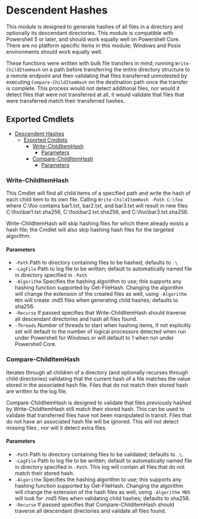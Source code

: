 
# Descendent Hashes
This module is designed to generate hashes of all files in a directory and 
optionally its descendant directories. This module is compatible with Powershell
5 or later, and should work equally well on Powershell Core. There are no 
platform specific items in this module; Windows and Posix environments should 
work equally well.

These functions were written with bulk file transfers in mind; running
`Write-ChildItemHash` on a path before transferring the entire directory structure
to a remote endpoint and then validating that files transferred unmolested by
executing `Compare-ChildItemHash` on the destination path once the transfer is
complete.  This process would not detect additional files, nor would it detect
files that were not transferred at all, it would validate that files that were
transferred match their transferred hashes.

## Exported Cmdlets
- [Descendent Hashes](#descendent-hashes)
  - [Exported Cmdlets](#exported-cmdlets)
    - [Write-ChildItemHash](#write-childitemhash)
      - [Parameters](#parameters)
    - [Compare-ChildItemHash](#compare-childitemhash)
      - [Parameters](#parameters)

### Write-ChildItemHash
This Cmdlet will find all child items of a specified path and write the hash of
each child item to its own file. Calling `Write-ChildItemHash -Path C:\foo` where
C:\foo contains bar1.txt, bar2.txt, and bar3.txt will result in new files 
C:\foo\bar1.txt.sha256, C:\foo\bar2.txt.sha256, and C:\foo\bar3.txt.sha256.

Write-ChildItemHash will skip hashing files for which there already exists a hash
file; the Cmdlet will also skip hashing hash files for the targeted algorithm.
#### Parameters 
* `-Path` Path to directory containing files to be hashed; defaults to `.\`
* `-LogFile` Path to log file to be written; default to automatically named file
in directory specified in `-Path`
* `-Algorithm` Specifies the hashing algorithm to use; this supports any hashing
function supported by Get-FileHash.  Changing the algorithm will change the
extension of the created files as well, using `-Algorithm MD5` will create .md5
files when generating child hashes; defaults to sha256.
* `-Recurse` If passed specifies that Write-ChildItemHash should traverse all 
descendant directories and hash all files found.
* `-Threads` Number of threads to start when hashing items, if not explicitly set
will default to the number of logical processors detected when run under Powershell
for Windows or will default to 1 when run under Powershell Core.

### Compare-ChildItemHash
Iterates through all children of a directory (and optionally recurses through
child directories) validating that the current hash of a file matches the value
stored in the associated hash file. Files that do not match their stored hash
are written to the log file.

Compare-ChildItemHash is designed to validate that files previously hashed by
Write-ChildItemHash still match their stored hash. This can be used to validate
that transferred files have not been manipulated in transit. Files that do not 
have an associated hash file will be ignored. This will not detect missing files
, nor will it detect extra files.

#### Parameters
* `-Path` Path to directory containing files to be validated; defaults to `.\`.
* `-LogFile` Path to log file to be written; default to automatically named 
file in directory specified in `-Path`.  This log will contain all files that do
not match their stored hash.
* `-Algorithm` Specifies the hashing algorithm to use; this supports any hashing
function supported by Get-FileHash.  Changing the algorithm will change the
extension of the hash files as well, using `-Algorithm MD5` will look for .md5
files when validating child hashes; defaults to sha256.
* `-Recurse` If passed specifies that Compare-ChildItemHash should traverse all 
descendant directories and validate all files found.